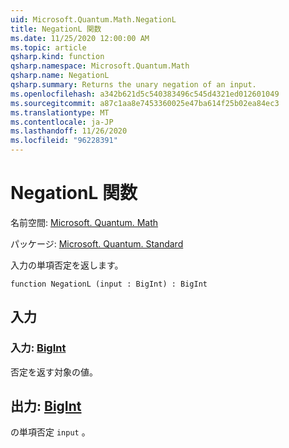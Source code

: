 ```yaml
---
uid: Microsoft.Quantum.Math.NegationL
title: NegationL 関数
ms.date: 11/25/2020 12:00:00 AM
ms.topic: article
qsharp.kind: function
qsharp.namespace: Microsoft.Quantum.Math
qsharp.name: NegationL
qsharp.summary: Returns the unary negation of an input.
ms.openlocfilehash: a342b621d5c540383496c545d4321ed012601049
ms.sourcegitcommit: a87c1aa8e7453360025e47ba614f25b02ea84ec3
ms.translationtype: MT
ms.contentlocale: ja-JP
ms.lasthandoff: 11/26/2020
ms.locfileid: "96228391"
---
```

# <a name="negationl-function"></a>NegationL 関数

名前空間: [Microsoft. Quantum. Math](xref:Microsoft.Quantum.Math)

パッケージ: [Microsoft. Quantum. Standard](https://nuget.org/packages/Microsoft.Quantum.Standard)


入力の単項否定を返します。

```qsharp
function NegationL (input : BigInt) : BigInt
```


## <a name="input"></a>入力

### <a name="input--bigint"></a>入力: [BigInt](xref:microsoft.quantum.lang-ref.bigint)

否定を返す対象の値。



## <a name="output--bigint"></a>出力: [BigInt](xref:microsoft.quantum.lang-ref.bigint)

の単項否定 `input` 。